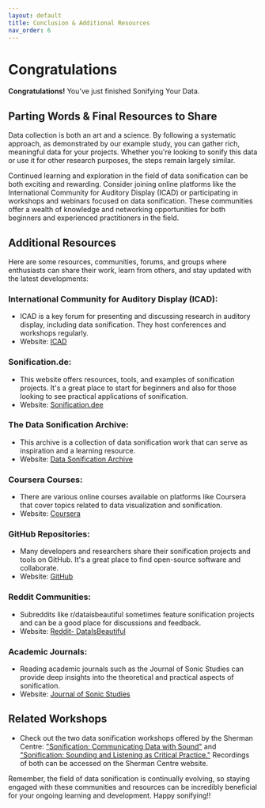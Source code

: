 ```yaml
---
layout: default
title: Conclusion & Additional Resources
nav_order: 6
---
```

<!-- 
This page will go over the conclusion and additional resources for the workshop.
Add, edit, or remove any content below for the workshop in question.
-->

# Congratulations 

<!-- Edit this line to mention your workshop name -->
**Congratulations!** You've just finished Sonifying Your Data.

## Parting Words & Final Resources to Share 

Data collection is both an art and a science. By following a systematic approach, as demonstrated by our example study, you can gather rich, meaningful data for your projects. Whether you're looking to sonify this data or use it for other research purposes, the steps remain largely similar. 

Continued learning and exploration in the field of data sonification can be both exciting and rewarding. Consider joining online platforms like the International Community for Auditory Display (ICAD) or participating in workshops and webinars focused on data sonification. These communities offer a wealth of knowledge and networking opportunities for both beginners and experienced practitioners in the field. 

## Additional Resources
Here are some resources, communities, forums, and groups where enthusiasts can share their work, learn from others, and stay updated with the latest developments: 

### International Community for Auditory Display (ICAD): 
- ICAD is a key forum for presenting and discussing research in auditory display, including data sonification. They host conferences and workshops regularly. 
- Website: <a href="https://icad.org/" target="_blank" rel="noopener noreferrer">ICAD</a>  

### Sonification.de: 
- This website offers resources, tools, and examples of sonification projects. It's a great place to start for beginners and also for those looking to see practical applications of sonification. 
- Website: <a href="http://sonification.de/" target="_blank" rel="noopener noreferrer">Sonification.dee</a> 

### The Data Sonification Archive: 
- This archive is a collection of data sonification work that can serve as inspiration and a learning resource. 
- Website: <a href="https://sonification.design/" target="_blank" rel="noopener noreferrer">Data Sonification Archive</a> 

### Coursera Courses: 
- There are various online courses available on platforms like Coursera that cover topics related to data visualization and sonification. 
- Website: <a href="https://www.coursera.org/search?query=sonification&" target="_blank" rel="noopener noreferrer">Coursera</a> 

### GitHub Repositories: 
- Many developers and researchers share their sonification projects and tools on GitHub. It's a great place to find open-source software and collaborate. 
- Website: <a href="https://github.com/search?q=sonification&type=repositories" target="_blank" rel="noopener noreferrer">GitHub</a> 

### Reddit Communities: 
- Subreddits like r/dataisbeautiful sometimes feature sonification projects and can be a good place for discussions and feedback. 
- Website: <a href="https://www.reddit.com/r/dataisbeautiful/" target="_blank" rel="noopener noreferrer">Reddit- DataIsBeautiful</a>
  
### Academic Journals: 
- Reading academic journals such as the Journal of Sonic Studies can provide deep insights into the theoretical and practical aspects of sonification. 
- Website: <a href="https://www.researchcatalogue.net/view/558606/558607" target="_blank" rel="noopener noreferrer">Journal of Sonic Studies</a> 

## Related Workshops
- Check out the two data sonification workshops offered by the Sherman Centre: <a href="https://scds.ca/product/sonification-communicating-data-with-sound/" target="_blank" rel="noopener noreferrer">"Sonification: Communicating Data with Sound"</a> and <a href="https://scds.ca/product/sonification-sounding-and-listening-as-critical-practice/" target="_blank" rel="noopener noreferrer">"Sonification: Sounding and Listening as Critical Practice."</a> Recordings of both can be accessed on the Sherman Centre website.

Remember, the field of data sonification is continually evolving, so staying engaged with these communities and resources can be incredibly beneficial for your ongoing learning and development. Happy sonifying!!  

